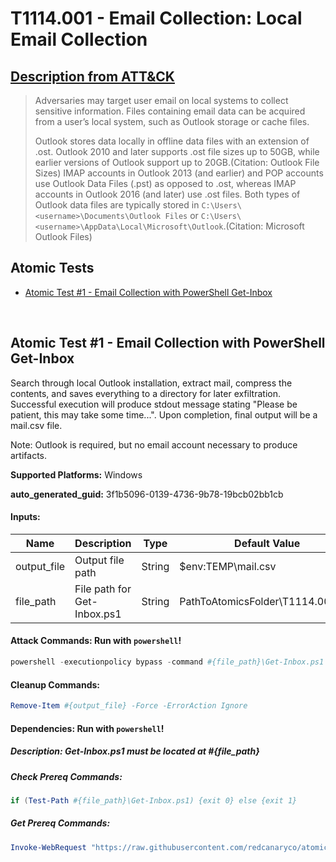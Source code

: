 # T1114.001 - Email Collection: Local Email Collection
## [Description from ATT&CK](https://attack.mitre.org/techniques/T1114/001)
<blockquote>Adversaries may target user email on local systems to collect sensitive information. Files containing email data can be acquired from a user’s local system, such as Outlook storage or cache files.

Outlook stores data locally in offline data files with an extension of .ost. Outlook 2010 and later supports .ost file sizes up to 50GB, while earlier versions of Outlook support up to 20GB.(Citation: Outlook File Sizes) IMAP accounts in Outlook 2013 (and earlier) and POP accounts use Outlook Data Files (.pst) as opposed to .ost, whereas IMAP accounts in Outlook 2016 (and later) use .ost files. Both types of Outlook data files are typically stored in `C:\Users\<username>\Documents\Outlook Files` or `C:\Users\<username>\AppData\Local\Microsoft\Outlook`.(Citation: Microsoft Outlook Files)</blockquote>

## Atomic Tests

- [Atomic Test #1 - Email Collection with PowerShell Get-Inbox](#atomic-test-1---email-collection-with-powershell-get-inbox)


<br/>

## Atomic Test #1 - Email Collection with PowerShell Get-Inbox
Search through local Outlook installation, extract mail, compress the contents, and saves everything to a directory for later exfiltration.
Successful execution will produce stdout message stating "Please be patient, this may take some time...". Upon completion, final output will be a mail.csv file.

Note: Outlook is required, but no email account necessary to produce artifacts.

**Supported Platforms:** Windows


**auto_generated_guid:** 3f1b5096-0139-4736-9b78-19bcb02bb1cb





#### Inputs:
| Name | Description | Type | Default Value |
|------|-------------|------|---------------|
| output_file | Output file path | String | $env:TEMP&#92;mail.csv|
| file_path | File path for Get-Inbox.ps1 | String | PathToAtomicsFolder&#92;T1114.001&#92;src|


#### Attack Commands: Run with `powershell`! 


```powershell
powershell -executionpolicy bypass -command #{file_path}\Get-Inbox.ps1 -file #{output_file}
```

#### Cleanup Commands:
```powershell
Remove-Item #{output_file} -Force -ErrorAction Ignore
```



#### Dependencies:  Run with `powershell`!
##### Description: Get-Inbox.ps1 must be located at #{file_path}
##### Check Prereq Commands:
```powershell
if (Test-Path #{file_path}\Get-Inbox.ps1) {exit 0} else {exit 1}
```
##### Get Prereq Commands:
```powershell
Invoke-WebRequest "https://raw.githubusercontent.com/redcanaryco/atomic-red-team/master/atomics/T1114.001/src/Get-Inbox.ps1" -OutFile "#{file_path}\Get-Inbox.ps1"
```




<br/>
